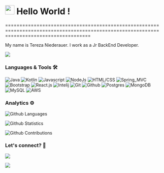 
<h1><img src="https://emojis.slackmojis.com/emojis/images/1531849430/4246/blob-sunglasses.gif?1531849430" width="30"/> Hello World ! </h1>
==========================================================================================================================================


My name is Tereza Niederauer. I work as a Jr BackEnd Developer.

![](http://estruyf-github.azurewebsites.net/api/VisitorHit?user=Trooper2123&repo=Trooper2123&countColorcountColor)

### Languages & Tools 🛠

<p align="left">
  
![Java](https://img.shields.io/badge/-Java-05122A?style=flat&color=green) ![Kotlin](https://img.shields.io/badge/-Kotlin-05122A?style=flat&color=green) ![Javascript](https://img.shields.io/badge/-Javascript-05122A?style=flat&color=green) ![NodeJs](https://img.shields.io/badge/-NodeJs-05122A?style=flat&color=green) ![HTML/CSS](https://img.shields.io/badge/-HTML/CSS-05122A?style=flat&color=green) 
![Spring_MVC](https://img.shields.io/badge/-Spring_MVC-05122A?style=flat&color=orange) ![Bootstrap](https://img.shields.io/badge/-Bootstrap-05122A?style=flat&color=orange) ![React.js](https://img.shields.io/badge/-React.js-05122A?style=flat&color=orange) 
![Intelij](https://img.shields.io/badge/-Intelij-05122A?style=flat&color=gray) ![Git](https://img.shields.io/badge/-Git-05122A?style=flat&color=gray) ![Github](https://img.shields.io/badge/-Github-05122A?style=flat&color=gray) 
![Postgres](https://img.shields.io/badge/-Postgres-05122A?style=flat&color=yellow) ![MongoDB](https://img.shields.io/badge/-MongoDB-05122A?style=flat&color=yellow) ![MySQL](https://img.shields.io/badge/-MySQL-05122A?style=flat&color=yellow) ![AWS](https://img.shields.io/badge/-AWS-05122A?style=flat&color=blue) 

</p>

### Analytics ⚙️

![Github Languages](https://github-readme-stats.vercel.app/api/top-langs/?username=Trooper2123&layout=compact&count_private=true)

![Github Statistics](https://github-readme-stats.vercel.app/api/?username=Trooper2123&count_private=true&show_icons=true)

![Github Contributions](https://github-readme-streak-stats.herokuapp.com/?user=Trooper2123&hide_border=true)

### Let's connect? 🤝

<p align="left">

<a href="https://www.linkedin.com/in/tereza-niederauer/"><img src="https://img.shields.io/badge/-LinkedIn-0077B5?style=flat&logo=Linkedin&logoColor=white"/></a>

<a href="https://www.instagram.com/terezaniederauer/"><img src="https://img.shields.io/badge/-Instagram-E4405F?style=flat&logo=instagram&logoColor=white"/></a>

</p>


